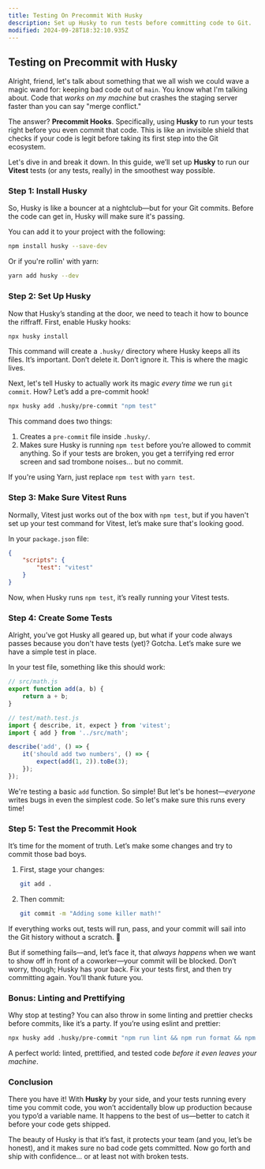 ```yaml
---
title: Testing On Precommit With Husky
description: Set up Husky to run tests before committing code to Git.
modified: 2024-09-28T18:32:10.935Z
---
```


## Testing on Precommit with Husky

Alright, friend, let's talk about something that we all wish we could wave a magic wand for: keeping bad code out of `main`. You know what I'm talking about. Code that *works on my machine* but crashes the staging server faster than you can say "merge conflict."

The answer? **Precommit Hooks**. Specifically, using **Husky** to run your tests right before you even commit that code. This is like an invisible shield that checks if your code is legit before taking its first step into the Git ecosystem.

Let's dive in and break it down. In this guide, we’ll set up **Husky** to run our **Vitest** tests (or any tests, really) in the smoothest way possible.

### Step 1: Install Husky

So, Husky is like a bouncer at a nightclub—but for your Git commits. Before the code can get in, Husky will make sure it's passing.

You can add it to your project with the following:

```bash
npm install husky --save-dev
```

Or if you're rollin' with yarn:

```bash
yarn add husky --dev
```

### Step 2: Set Up Husky

Now that Husky’s standing at the door, we need to teach it how to bounce the riffraff. First, enable Husky hooks:

```bash
npx husky install
```

This command will create a `.husky/` directory where Husky keeps all its files. It’s important. Don’t delete it. Don’t ignore it. This is where the magic lives.

Next, let's tell Husky to actually work its magic *every time* we run `git commit`. How? Let’s add a pre-commit hook!

```bash
npx husky add .husky/pre-commit "npm test"
```

This command does two things:

1. Creates a `pre-commit` file inside `.husky/`.
2. Makes sure Husky is running `npm test` before you’re allowed to commit anything. So if your tests are broken, you get a terrifying red error screen and sad trombone noises… but no commit.

If you're using Yarn, just replace `npm test` with `yarn test`.

### Step 3: Make Sure Vitest Runs

Normally, Vitest just works out of the box with `npm test`, but if you haven't set up your test command for Vitest, let’s make sure that's looking good.

In your `package.json` file:

```json
{
	"scripts": {
		"test": "vitest"
	}
}
```

Now, when Husky runs `npm test`, it’s really running your Vitest tests.

### Step 4: Create Some Tests

Alright, you’ve got Husky all geared up, but what if your code always passes because you don't have tests (yet)? Gotcha. Let’s make sure we have a simple test in place.

In your test file, something like this should work:

```javascript
// src/math.js
export function add(a, b) {
	return a + b;
}

// test/math.test.js
import { describe, it, expect } from 'vitest';
import { add } from '../src/math';

describe('add', () => {
	it('should add two numbers', () => {
		expect(add(1, 2)).toBe(3);
	});
});
```

We're testing a basic `add` function. So simple! But let's be honest—*everyone* writes bugs in even the simplest code. So let's make sure this runs every time!

### Step 5: Test the Precommit Hook

It’s time for the moment of truth. Let’s make some changes and try to commit those bad boys.

1. First, stage your changes:

   ```bash
   git add .
   ```

2. Then commit:

   ```bash
   git commit -m "Adding some killer math!"
   ```

If everything works out, tests will run, pass, and your commit will sail into the Git history without a scratch. 🎉

But if something fails—and, let’s face it, that *always happens* when we want to show off in front of a coworker—your commit will be blocked. Don’t worry, though; Husky has your back. Fix your tests first, and then try committing again. You’ll thank future you.

### Bonus: Linting and Prettifying

Why stop at testing? You can also throw in some linting and prettier checks before commits, like it’s a party. If you’re using eslint and prettier:

```bash
npx husky add .husky/pre-commit "npm run lint && npm run format && npm test"
```

A perfect world: linted, prettified, and tested code *before it even leaves your machine*.

### Conclusion

There you have it! With **Husky** by your side, and your tests running every time you commit code, you won’t accidentally blow up production because you typo’d a variable name. It happens to the best of us—better to catch it before your code gets shipped.

The beauty of Husky is that it’s fast, it protects your team (and you, let’s be honest), and it makes sure no bad code gets committed. Now go forth and ship with confidence… or at least not with broken tests.

```ts
```
